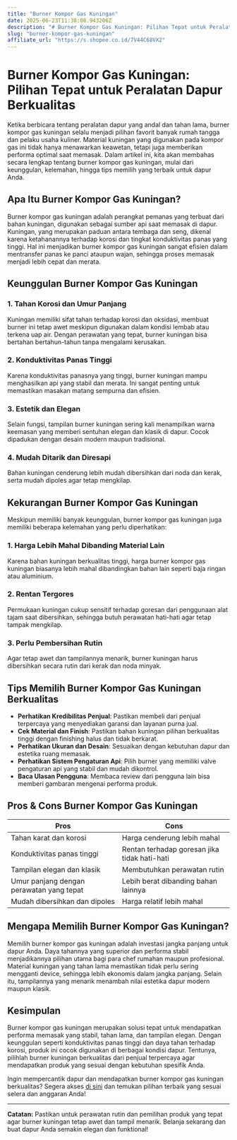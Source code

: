 ```yaml
---
title: "Burner Kompor Gas Kuningan"
date: 2025-06-23T11:38:08.943206Z
description: "# Burner Kompor Gas Kuningan: Pilihan Tepat untuk Peralatan Dapur Berkualitas..."
slug: "burner-kompor-gas-kuningan"
affiliate_url: "https://s.shopee.co.id/7V44C68VX2"
---
```

# Burner Kompor Gas Kuningan: Pilihan Tepat untuk Peralatan Dapur Berkualitas

Ketika berbicara tentang peralatan dapur yang andal dan tahan lama, burner kompor gas kuningan selalu menjadi pilihan favorit banyak rumah tangga dan pelaku usaha kuliner. Material kuningan yang digunakan pada kompor gas ini tidak hanya menawarkan keawetan, tetapi juga memberikan performa optimal saat memasak. Dalam artikel ini, kita akan membahas secara lengkap tentang burner kompor gas kuningan, mulai dari keunggulan, kelemahan, hingga tips memilih yang terbaik untuk dapur Anda.

## Apa Itu Burner Kompor Gas Kuningan?

Burner kompor gas kuningan adalah perangkat pemanas yang terbuat dari bahan kuningan, digunakan sebagai sumber api saat memasak di dapur. Kuningan, yang merupakan paduan antara tembaga dan seng, dikenal karena ketahanannya terhadap korosi dan tingkat konduktivitas panas yang tinggi. Hal ini menjadikan burner kompor gas kuningan sangat efisien dalam mentransfer panas ke panci ataupun wajan, sehingga proses memasak menjadi lebih cepat dan merata.

## Keunggulan Burner Kompor Gas Kuningan

### 1. Tahan Korosi dan Umur Panjang

Kuningan memiliki sifat tahan terhadap korosi dan oksidasi, membuat burner ini tetap awet meskipun digunakan dalam kondisi lembab atau terkena uap air. Dengan perawatan yang tepat, burner kuningan bisa bertahan bertahun-tahun tanpa mengalami kerusakan.

### 2. Konduktivitas Panas Tinggi

Karena konduktivitas panasnya yang tinggi, burner kuningan mampu menghasilkan api yang stabil dan merata. Ini sangat penting untuk memastikan masakan matang sempurna dan efisien.

### 3. Estetik dan Elegan

Selain fungsi, tampilan burner kuningan sering kali menampilkan warna keemasan yang memberi sentuhan elegan dan klasik di dapur. Cocok dipadukan dengan desain modern maupun tradisional.

### 4. Mudah Ditarik dan Diresapi

Bahan kuningan cenderung lebih mudah dibersihkan dari noda dan kerak, serta mudah dipoles agar tetap mengkilap.

## Kekurangan Burner Kompor Gas Kuningan

Meskipun memiliki banyak keunggulan, burner kompor gas kuningan juga memiliki beberapa kelemahan yang perlu diperhatikan:

### 1. Harga Lebih Mahal Dibanding Material Lain

Karena bahan kuningan berkualitas tinggi, harga burner kompor gas kuningan biasanya lebih mahal dibandingkan bahan lain seperti baja ringan atau aluminium.

### 2. Rentan Tergores

Permukaan kuningan cukup sensitif terhadap goresan dari penggunaan alat tajam saat dibersihkan, sehingga butuh perawatan hati-hati agar tetap tampak mengkilap.

### 3. Perlu Pembersihan Rutin

Agar tetap awet dan tampilannya menarik, burner kuningan harus dibersihkan secara rutin dari kerak dan noda minyak.

## Tips Memilih Burner Kompor Gas Kuningan Berkualitas

- **Perhatikan Kredibilitas Penjual**: Pastikan membeli dari penjual terpercaya yang menyediakan garansi dan layanan purna jual.
- **Cek Material dan Finish**: Pastikan bahan kuningan pilihan berkualitas tinggi dengan finishing halus dan tidak berkarat.
- **Perhatikan Ukuran dan Desain**: Sesuaikan dengan kebutuhan dapur dan estetika ruang memasak.
- **Perhatikan Sistem Pengaturan Api**: Pilih burner yang memiliki valve pengaturan api yang stabil dan mudah dikontrol.
- **Baca Ulasan Pengguna**: Membaca review dari pengguna lain bisa memberi gambaran mengenai performa produk.

## Pros & Cons Burner Kompor Gas Kuningan

| **Pros**                                                  | **Cons**                                                      |
|------------------------------------------------------------|--------------------------------------------------------------|
| Tahan karat dan korosi                                   | Harga cenderung lebih mahal                                |
| Konduktivitas panas tinggi                                | Rentan terhadap goresan jika tidak hati-hati                |
| Tampilan elegan dan klasik                                | Membutuhkan perawatan rutin                                |
| Umur panjang dengan perawatan yang tepat                 | Lebih berat dibanding bahan lainnya                         |
| Mudah dibersihkan dan dipoles                              | Harga relatif lebih mahal                                 |

## Mengapa Memilih Burner Kompor Gas Kuningan?

Memilih burner kompor gas kuningan adalah investasi jangka panjang untuk dapur Anda. Daya tahannya yang superior dan performa stabil menjadikannya pilihan utama bagi para chef rumahan maupun profesional. Material kuningan yang tahan lama memastikan tidak perlu sering mengganti device, sehingga lebih ekonomis dalam jangka panjang. Selain itu, tampilannya yang menarik menambah nilai estetika dapur modern maupun klasik.

## Kesimpulan

Burner kompor gas kuningan merupakan solusi tepat untuk mendapatkan performa memasak yang stabil, tahan lama, dan tampilan elegan. Dengan keunggulan seperti konduktivitas panas tinggi dan daya tahan terhadap korosi, produk ini cocok digunakan di berbagai kondisi dapur. Tentunya, pilihlah burner kuningan berkualitas dari penjual terpercaya agar mendapatkan produk yang sesuai dengan kebutuhan spesifik Anda.

Ingin mempercantik dapur dan mendapatkan burner kompor gas kuningan berkualitas? Segera akses [di sini](https://s.shopee.co.id/7V44C68VX2) dan temukan pilihan terbaik yang sesuai selera dan anggaran Anda!

---

**Catatan:** Pastikan untuk perawatan rutin dan pemilihan produk yang tepat agar burner kuningan tetap awet dan tampil menarik. Belanja sekarang dan buat dapur Anda semakin elegan dan funktional!
